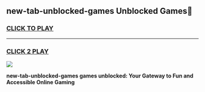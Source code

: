 
## new-tab-unblocked-games Unblocked Games👋
<h3>
<a href="https://news.freeplayer.one?title=new-tab-unblocked-games&ref=16F">CLICK TO PLAY</a></h3>
<hr>

<h3>
<a href="https://news.freeplayer.one?title=new-tab-unblocked-games&ref=16F">CLICK 2 PLAY</a>
  
</h3>

<a href="https://news.freeplayer.one?title=new-tab-unblocked-games&ref=16F/"><img src="https://clearcache.store/games.png"></a>


**new-tab-unblocked-games games unblocked: Your Gateway to Fun and Accessible Online Gaming**
